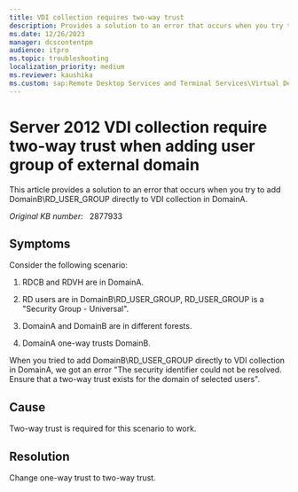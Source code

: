 ```yaml
---
title: VDI collection requires two-way trust
description: Provides a solution to an error that occurs when you try to add DomainB\RD_USER_GROUP directly to VDI collection in DomainA.
ms.date: 12/26/2023
manager: dcscontentpm
audience: itpro
ms.topic: troubleshooting
localization_priority: medium
ms.reviewer: kaushika
ms.custom: sap:Remote Desktop Services and Terminal Services\Virtual Desktop Infrastructure (VDI), csstroubleshoot
---
```

# Server 2012 VDI collection require two-way trust when adding user group of external domain

This article provides a solution to an error that occurs when you try to add DomainB\RD_USER_GROUP directly to VDI collection in DomainA.

_Original KB number:_ &nbsp; 2877933

## Symptoms

Consider the following scenario:

1. RDCB and RDVH are in DomainA.

2. RD users are in DomainB\RD_USER_GROUP, RD_USER_GROUP is a "Security Group - Universal".

3. DomainA and DomainB are in different forests.

4. DomainA one-way trusts DomainB.

When you tried to add DomainB\RD_USER_GROUP directly to VDI collection in DomainA, we got an error "The security identifier could not be resolved. Ensure that a two-way trust exists for the domain of selected users".

## Cause

Two-way trust is required for this scenario to work.

## Resolution

Change one-way trust to two-way trust.
